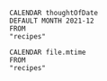 ```dataview
CALENDAR thoughtOfDate
DEFAULT MONTH 2021-12
FROM
"recipes"
```


```dataview
CALENDAR file.mtime
FROM
"recipes"
```
